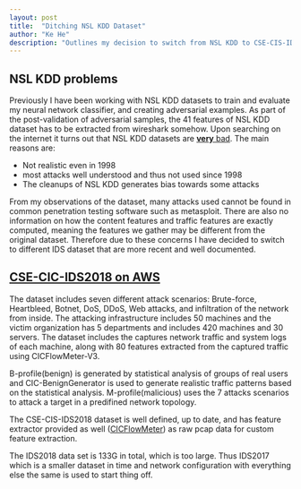 ```yaml
---
layout: post
title:  "Ditching NSL KDD Dataset"
author: "Ke He"
description: "Outlines my decision to switch from NSL KDD to CSE-CIS-IDS2018"
---
```


## NSL KDD problems

Previously I have been working with NSL KDD datasets to train and evaluate my neural network classifier, and creating adversarial examples. As part of the post-validation of adversarial samples, the 41 features of NSL KDD dataset has to be extracted from wireshark somehow. Upon searching on the internet it turns out that NSL KDD datasets are [**very** bad](https://stackoverflow.com/questions/22500525/nsl-kdd-features-from-raw-live-packets). The main reasons are:

-   Not realistic even in 1998
-   most attacks well understood and thus not used since 1998
-   The cleanups of NSL KDD generates bias towards some attacks

From my observations of the dataset, many attacks used cannot be found in common penetration testing software such as metasploit. There are also no information on how the content features and traffic features are exactly computed, meaning the features we gather may be different from the original dataset. Therefore due to these concerns I have decided to switch to different IDS dataset that are more recent and well documented.

## [CSE-CIC-IDS2018 on AWS](https://www.unb.ca/cic/datasets/ids-2018.html)

The dataset includes seven different attack scenarios: Brute-force, Heartbleed, Botnet, DoS, DDoS, Web attacks, and infiltration of the network from inside. The attacking infrastructure includes 50 machines and the victim organization has 5 departments and includes 420 machines and 30 servers. The dataset includes the captures network traffic and system logs of each machine, along with 80 features extracted from the captured traffic using CICFlowMeter-V3.

B-profile(benign) is generated by statistical analysis of groups of real users and CIC-BenignGenerator is used to generate realistic traffic patterns based on the statistical analysis. M-profile(malicious) uses the 7 attacks scenarios to attack a target in a predifined network topology.

The CSE-CIS-IDS2018 dataset is well defined, up to date, and has feature extractor provided as well ([CICFlowMeter](http://netflowmeter.ca/)) as raw pcap data for custom feature extraction.

The IDS2018 data set is 133G in total, which is too large. Thus IDS2017 which is a smaller dataset in time and network configuration with everything else the same is used to start thing off.
